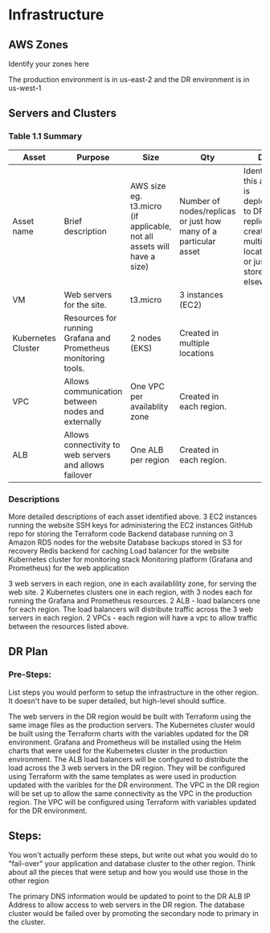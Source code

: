 # Infrastructure

## AWS Zones
Identify your zones here

The production environment is in us-east-2 and the DR environment is in us-west-1

## Servers and Clusters

### Table 1.1 Summary
| Asset      | Purpose           | Size                                                                   | Qty                                                             | DR                                                                                                           |
|------------|-------------------|------------------------------------------------------------------------|-----------------------------------------------------------------|--------------------------------------------------------------------------------------------------------------|
| Asset name | Brief description | AWS size eg. t3.micro (if applicable, not all assets will have a size) | Number of nodes/replicas or just how many of a particular asset | Identify if this asset is deployed to DR, replicated, created in multiple locations or just stored elsewhere |
| VM | Web servers for the site. | t3.micro | 3 instances (EC2) |
| Kubernetes Cluster | Resources for running Grafana and Prometheus monitoring tools. | 2 nodes (EKS) | Created in multiple locations |
| VPC | Allows communication between nodes and externally| One VPC per availablity zone| Created in each region. |
| ALB | Allows connectivity to web servers and allows failover| One ALB per region | Created in each region. |



### Descriptions
More detailed descriptions of each asset identified above.
3 EC2 instances running the website
SSH keys for administering the EC2 instances
GitHub repo for storing the Terraform code
Backend database running on 3 Amazon RDS nodes for the website
Database backups stored in S3 for recovery
Redis backend for caching
Load balancer for the website
Kubernetes cluster for monitoring stack
Monitoring platform (Grafana and Prometheus) for the web application

3 web servers in each region, one in each availablility zone, for serving the web site.
2 Kubernetes clusters one in each region, with 3 nodes each for running the Grafana and Prometheus resources.
2 ALB - load balancers one for each region.  The load balancers will distribute traffic across the 3 web servers in each region. 
2 VPCs - each region will have a vpc to allow traffic between the resources listed above.

## DR Plan
### Pre-Steps:
List steps you would perform to setup the infrastructure in the other region. It doesn't have to be super detailed, but high-level should suffice.

The web servers in the DR region would be built with Terraform using the same image files as the production servers.  The Kubernetes cluster would be built using the Terraform charts with the variables updated for the DR environment.   Grafana and Prometheus will be installed using the Helm charts that were used for the Kubernetes cluster in the production environment.
The ALB load balancers will be configured to distribute the load across the 3 web servers in the DR region.  They will be configured using Terraform with the same templates as were used in production updated with the varibles for the DR environment.
The VPC in the DR region will be set up to allow the same connectivity as the VPC in the production region.  The VPC will be configured using Terraform with variables updated for the DR environment.  

## Steps:
You won't actually perform these steps, but write out what you would do to "fail-over" your application and database cluster to the other region. Think about all the pieces that were setup and how you would use those in the other region

The primary DNS information would be updated to point to the DR ALB IP Address to allow access to web servers in the DR region.  The database cluster would be failed over by promoting the secondary node to primary in the cluster. 